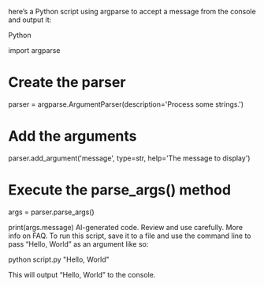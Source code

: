 here’s a Python script using argparse to accept a message from the console and output it:

Python

import argparse

# Create the parser
parser = argparse.ArgumentParser(description='Process some strings.')

# Add the arguments
parser.add_argument('message', type=str, help='The message to display')

# Execute the parse_args() method
args = parser.parse_args()

print(args.message)
AI-generated code. Review and use carefully. More info on FAQ.
To run this script, save it to a file and use the command line to pass “Hello, World” as an argument like so:

python script.py "Hello, World"

This will output “Hello, World” to the console.
